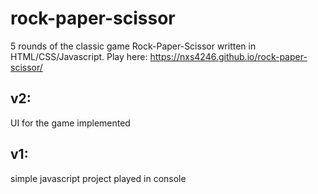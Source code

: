 # rock-paper-scissor
5 rounds of the classic game Rock-Paper-Scissor written in HTML/CSS/Javascript.
Play here: https://nxs4246.github.io/rock-paper-scissor/

## v2: 
UI for the game implemented

## v1: 
simple javascript project played in console

